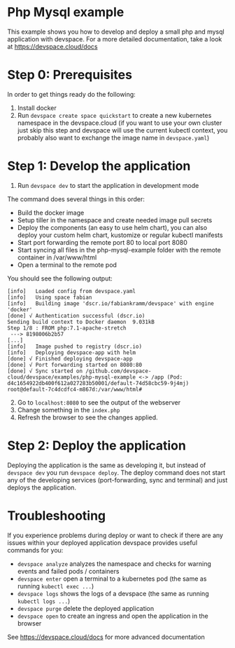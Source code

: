 # Php Mysql example

This example shows you how to develop and deploy a small php and mysql application with devspace. For a more detailed documentation, take a look at https://devspace.cloud/docs

# Step 0: Prerequisites

In order to get things ready do the following:
1. Install docker
2. Run `devspace create space quickstart` to create a new kubernetes namespace in the devspace.cloud (if you want to use your own cluster just skip this step and devspace will use the current kubectl context, you probably also want to exchange the image name in `devspace.yaml`)

# Step 1: Develop the application

1. Run `devspace dev` to start the application in development mode

The command does several things in this order:
- Build the docker image
- Setup tiller in the namespace and create needed image pull secrets
- Deploy the components (an easy to use helm chart), you can also deploy your custom helm chart, kustomize or regular kubectl manifests
- Start port forwarding the remote port 80 to local port 8080 
- Start syncing all files in the php-mysql-example folder with the remote container in /var/www/html
- Open a terminal to the remote pod

You should see the following output:
```
[info]   Loaded config from devspace.yaml
[info]   Using space fabian                       
[info]   Building image 'dscr.io/fabiankramm/devspace' with engine 'docker'
[done] √ Authentication successful (dscr.io)
Sending build context to Docker daemon  9.031kB
Step 1/8 : FROM php:7.1-apache-stretch
 ---> 8198006b2b57
[...]
[info]   Image pushed to registry (dscr.io)                         
[info]   Deploying devspace-app with helm                                                          
[done] √ Finished deploying devspace-app
[done] √ Port forwarding started on 8080:80             
[done] √ Sync started on /github.com/devspace-cloud/devspace/examples/php-mysql-example <-> /app (Pod: d4c1654922db400f612a027283b50001/default-74d58cbc59-9j4mj)
root@default-7c4dcdfc4-m867d:/var/www/html#
```
2. Go to `localhost:8080` to see the output of the webserver 
4. Change something in the `index.php`
5. Refresh the browser to see the changes applied.

# Step 2: Deploy the application

Deploying the application is the same as developing it, but instead of `devspace dev` you run `devspace deploy`. The deploy command does not start any of the developing services (port-forwarding, sync and terminal) and just deploys the application.

# Troubleshooting 

If you experience problems during deploy or want to check if there are any issues within your deployed application devspace provides useful commands for you:
- `devspace analyze` analyzes the namespace and checks for warning events and failed pods / containers
- `devspace enter` open a terminal to a kubernetes pod (the same as running `kubectl exec ...`)
- `devspace logs` shows the logs of a devspace (the same as running `kubectl logs ...`)
- `devspace purge` delete the deployed application
- `devspace open` to create an ingress and open the application in the browser

See https://devspace.cloud/docs for more advanced documentation
